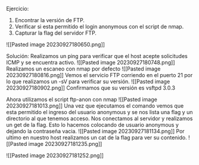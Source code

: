 Ejercicio:
1. Encontrar la versión de FTP.
2. Verificar si esta permitido el login anonymous con el script de nmap.
3. Capturar la flag del servidor FTP.

![[Pasted image 20230927180650.png]]

Solución:
Realizamos un ping para verificar que el host acepte solicitudes ICMP y se encuentra activo.
![[Pasted image 20230927180748.png]]
Realizamos un escaneo con nmap por defecto
![[Pasted image 20230927180816.png]]
Vemos el servicio FTP corriendo en el puerto 21 por lo que realizamos un -sV para verificar su versión.
![[Pasted image 20230927180902.png]]
Confirmamos que su versión es vsftpd 3.0.3

Ahora utilizamos el script ftp-anon con nmap
![[Pasted image 20230927181013.png]]
Una vez que ejecutamos el comando vemos que esta permitido el ingreso del usuario anonymous y se nos lista una flag y un directorio al que tenemos acceso.
Nos conectamos al servidor y realizamos un get de la flag.
Esto lo hacemos colocando de usuario anonymous y dejando la contraseña vacia.
![[Pasted image 20230927181134.png]]
Por ultimo en nuestro host realizamos un cat de la flag para ver su contenido.
![[Pasted image 20230927181235.png]]


![[Pasted image 20230927181252.png]]

